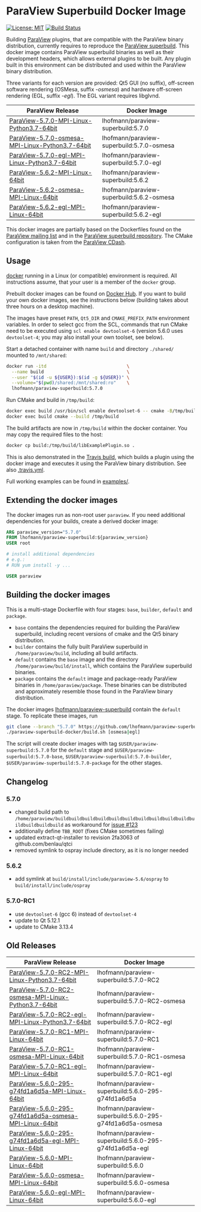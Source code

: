 # ParaView Superbuild Docker Image

[![License: MIT](https://img.shields.io/badge/License-MIT-yellow.svg)](LICENSE)
[![Build Status](https://travis-ci.org/lhofmann/paraview-superbuild-docker.svg?branch=master)](https://travis-ci.org/lhofmann/paraview-superbuild-docker)

Building [ParaView](https://www.paraview.org/) plugins, that are compatible with the ParaView binary distribution, currently requires to reproduce the [ParaView superbuild](https://gitlab.kitware.com/paraview/paraview-superbuild). 
This docker image contains ParaView superbuild binaries as well as their development headers, which allows external plugins to be built. Any plugin built in this environment can be distributed and used within the ParaView binary distribution.

Three variants for each version are provided: Qt5 GUI (no suffix), off-screen software rendering (OSMesa, suffix *-osmesa*) and hardware off-screen rendering (EGL, suffix *-egl*). The EGL variant requires libglvnd.

| ParaView Release | Docker Image |
|--|--|
| [ParaView-5.7.0-MPI-Linux-Python3.7-64bit](https://www.paraview.org/files/v5.7/ParaView-5.7.0-MPI-Linux-Python3.7-64bit.tar.gz) | lhofmann/paraview-superbuild:5.7.0 |
| [ParaView-5.7.0-osmesa-MPI-Linux-Python3.7-64bit](https://www.paraview.org/files/v5.7/ParaView-5.7.0-osmesa-MPI-Linux-Python3.7-64bit.tar.gz) | lhofmann/paraview-superbuild:5.7.0-osmesa |
| [ParaView-5.7.0-egl-MPI-Linux-Python3.7-64bit](https://github.com/lhofmann/paraview-superbuild-docker/releases/download/5.7.0-RC2/ParaView-5.7.0-egl-MPI-Linux-Python3.7-64bit.tar.gz) | lhofmann/paraview-superbuild:5.7.0-egl |
| [ParaView-5.6.2-MPI-Linux-64bit](https://www.paraview.org/files/v5.6/ParaView-5.6.2-MPI-Linux-64bit.tar.gz) | lhofmann/paraview-superbuild:5.6.2 |
| [ParaView-5.6.2-osmesa-MPI-Linux-64bit](https://github.com/lhofmann/paraview-superbuild-docker/releases/download/5.6.2/ParaView-5.6.2-osmesa-MPI-Linux-64bit.tar.gz) | lhofmann/paraview-superbuild:5.6.2-osmesa |
| [ParaView-5.6.2-egl-MPI-Linux-64bit](https://github.com/lhofmann/paraview-superbuild-docker/releases/download/5.6.2/ParaView-5.6.2-egl-MPI-Linux-64bit.tar.gz) | lhofmann/paraview-superbuild:5.6.2-egl |

This docker images are partially based on the Dockerfiles found on the [ParaView mailing list](https://public.kitware.com/pipermail/paraview/2017-April/039841.html) and in the [ParaView superbuild repository](https://gitlab.kitware.com/paraview/paraview-superbuild/tree/master/Scripts/docker/el6). The CMake configuration is taken from the [ParaView CDash](https://open.cdash.org/index.php?project=ParaView).

## Usage

[docker](https://www.docker.com/) running in a Linux (or compatible) environment is required. All instructions assume, that your user is a member of the `docker` group.

Prebuilt docker images can be found on [Docker Hub](https://hub.docker.com/r/lhofmann/paraview-superbuild). If you want to build your own docker images, see the instructions below (building takes about three hours on a desktop machine).

The images have preset `PATH`, `Qt5_DIR` and `CMAKE_PREFIX_PATH` environment variables. In order to select gcc from the SCL, commands that run CMake need to be executed using `scl enable devtoolset-6` (version 5.6.0 uses `devtoolset-4`; you may also install your own toolset, see below).

Start a detached container with name `build` and directory `./shared/` mounted to `/mnt/shared`:
```bash
docker run -itd                              \
  --name build                               \
  --user "$(id -u ${USER}):$(id -g ${USER})" \
  --volume="$(pwd)/shared:/mnt/shared:ro"    \
  lhofmann/paraview-superbuild:5.7.0
```
Run CMake and build in `/tmp/build`:
```bash
docker exec build /usr/bin/scl enable devtoolset-6 -- cmake -B/tmp/build -H/mnt/shared/example
docker exec build cmake --build /tmp/build
```
The build artifacts are now in `/tmp/build` within the docker container. You may copy the required files to the host:
```bash
docker cp build:/tmp/build/libExamplePlugin.so .
```

This is also demonstrated in the [Travis build](https://travis-ci.org/lhofmann/paraview-superbuild-docker), which builds a plugin using the docker image and executes it using the ParaView binary distribution. See also [.travis.yml](.travis.yml).

Full working examples can be found in [examples/](examples).

## Extending the docker images

The docker images run as non-root user `paraview`. If you need additional dependencies for your builds, create a derived docker image:
```dockerfile
ARG paraview_version="5.7.0"
FROM lhofmann/paraview-superbuild:${paraview_version}
USER root

# install additional dependencies
# e.g.:
# RUN yum install -y ...

USER paraview
```


## Building the docker images

This is a multi-stage Dockerfile with four stages: `base`, `builder`, `default` and `package`.

* `base` contains the dependencies required for building the ParaView superbuild, including recent versions of cmake and the Qt5 binary distribution.
* `builder` contains the fully built ParaView superbuild in `/home/paraview/build`, including all build artifacts.
* `default` contains the `base` image and the directory `/home/paraview/build/install`, which contains the ParaView superbuild binaries.
* `package` contains the `default` image and package-ready ParaView binaries in `/home/paraview/package`. These binaries can be distributed and approximately resemble those found in the ParaView binary distribution.

The docker images [lhofmann/paraview-superbuild](https://hub.docker.com/r/lhofmann/paraview-superbuild) contain the `default` stage. To replicate these images, run
```bash
git clone --branch "5.7.0" https://github.com/lhofmann/paraview-superbuild-docker.git
./paraview-superbuild-docker/build.sh [osmesa|egl]
```

The script will create docker images with tag `$USER/paraview-superbuild:5.7.0` for the `default` stage and `$USER/paraview-superbuild:5.7.0-base`, `$USER/paraview-superbuild:5.7.0-builder`, `$USER/paraview-superbuild:5.7.0-package` for the other stages.

## Changelog

### 5.7.0

* changed build path to `/home/paraview/buildbuildbuildbuildbuildbuildbuildbuildbuildbuildbuildbuildbuildbuild` as workaround for [issue #123](https://gitlab.kitware.com/paraview/paraview-superbuild/issues/123)
* additionally define `TBB_ROOT` (fixes CMake sometimes failing)
* updated extract-qt-installer to revision 2fa3063 of github.com/benlau/qtci
* removed symlink to ospray include directory, as it is no longer needed

### 5.6.2

* add symlink at `build/install/include/paraview-5.6/ospray` to `build/install/include/ospray`

### 5.7.0-RC1

* use `devtoolset-6` (gcc 6) instead of `devtoolset-4`
* update to Qt 5.12.1
* update to CMake 3.13.4

## Old Releases

| ParaView Release | Docker Image |
|--|--|
| [ParaView-5.7.0-RC2-MPI-Linux-Python3.7-64bit](https://www.paraview.org/files/v5.7/ParaView-5.7.0-RC2-MPI-Linux-Python3.7-64bit.tar.gz) | lhofmann/paraview-superbuild:5.7.0-RC2 |
| [ParaView-5.7.0-RC2-osmesa-MPI-Linux-Python3.7-64bit](https://www.paraview.org/files/v5.7/ParaView-5.7.0-RC2-osmesa-MPI-Linux-Python3.7-64bit.tar.gz) | lhofmann/paraview-superbuild:5.7.0-RC2-osmesa |
| [ParaView-5.7.0-RC2-egl-MPI-Linux-Python3.7-64bit](https://github.com/lhofmann/paraview-superbuild-docker/releases/download/5.7.0-RC2/ParaView-5.7.0-RC2-egl-MPI-Linux-Python3.7-64bit.tar.gz) | lhofmann/paraview-superbuild:5.7.0-RC2-egl |
| [ParaView-5.7.0-RC1-MPI-Linux-64bit](https://www.paraview.org/files/v5.6/ParaView-5.7.0-RC1-MPI-Linux-64bit.tar.gz) | lhofmann/paraview-superbuild:5.7.0-RC1 |
| [ParaView-5.7.0-RC1-osmesa-MPI-Linux-64bit](https://www.paraview.org/files/v5.6/ParaView-5.7.0-RC1-osmesa-MPI-Linux-64bit.tar.gz) | lhofmann/paraview-superbuild:5.7.0-RC1-osmesa |
| [ParaView-5.7.0-RC1-egl-MPI-Linux-64bit](https://github.com/lhofmann/paraview-superbuild-docker/releases/download/5.7.0-RC1/ParaView-5.7.0-RC1-egl-MPI-Linux-64bit.tar.gz) | lhofmann/paraview-superbuild:5.7.0-RC1-egl |
| [ParaView-5.6.0-295-g74fd1a6d5a-MPI-Linux-64bit](https://github.com/lhofmann/paraview-superbuild-docker/releases/download/5.6.0-295-g74fd1a6d5a/ParaView-5.6.0-295-g74fd1a6d5a-MPI-Linux-64bit.tar.gz) | lhofmann/paraview-superbuild:5.6.0-295-g74fd1a6d5a |
| [ParaView-5.6.0-295-g74fd1a6d5a-osmesa-MPI-Linux-64bit](https://github.com/lhofmann/paraview-superbuild-docker/releases/download/5.6.0-295-g74fd1a6d5a/ParaView-5.6.0-295-g74fd1a6d5a-osmesa-MPI-Linux-64bit.tar.gz) | lhofmann/paraview-superbuild:5.6.0-295-g74fd1a6d5a-osmesa |
| [ParaView-5.6.0-295-g74fd1a6d5a-egl-MPI-Linux-64bit](https://github.com/lhofmann/paraview-superbuild-docker/releases/download/5.6.0-295-g74fd1a6d5a/ParaView-5.6.0-295-g74fd1a6d5a-egl-MPI-Linux-64bit.tar.gz) | lhofmann/paraview-superbuild:5.6.0-295-g74fd1a6d5a-egl |
| [ParaView-5.6.0-MPI-Linux-64bit](https://www.paraview.org/files/v5.6/ParaView-5.6.0-MPI-Linux-64bit.tar.gz) | lhofmann/paraview-superbuild:5.6.0 |
| [ParaView-5.6.0-osmesa-MPI-Linux-64bit](https://www.paraview.org/files/v5.6/ParaView-5.6.0-osmesa-MPI-Linux-64bit.tar.gz) | lhofmann/paraview-superbuild:5.6.0-osmesa |
| [ParaView-5.6.0-egl-MPI-Linux-64bit](https://github.com/lhofmann/paraview-superbuild-docker/releases/download/5.6.0/ParaView-5.6.0-egl-MPI-Linux-64bit.tar.gz) | lhofmann/paraview-superbuild:5.6.0-egl |
